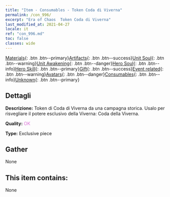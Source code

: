 ```yaml
---
title: "Item - Consumables - Token Coda di Viverna"
permalink: /con_996/
excerpt: "Era of Chaos  Token Coda di Viverna"
last_modified_at: 2021-04-27
locale: it
ref: "con_996.md"
toc: false
classes: wide
---
```

 [Materials](/ItemsIT/){: .btn .btn--primary}[Artifacts](/ItemsIT/Artifacts/){: .btn .btn--success}[Unit Soul](/ItemsIT/UnitSoul/){: .btn .btn--warning}[Unit Awakening](/ItemsIT/UnitAwakening/){: .btn .btn--danger}[Hero Soul](/ItemsIT/HeroSoul/){: .btn .btn--info}[Hero Skill](/ItemsIT/HeroSkill/){: .btn .btn--primary}[Gift](/ItemsIT/Gift/){: .btn .btn--success}[Event related](/ItemsIT/Events/){: .btn .btn--warning}[Avatars](/ItemsIT/Avatars/){: .btn .btn--danger}[Consumables](/ItemsIT/Consumables/){: .btn .btn--info}[Unknown](/ItemsIT/Unknown/){: .btn .btn--primary}

## Dettagli
 **Descrizione:** Token di Coda di Viverna da una campagna storica. Usalo per risvegliare il potere esclusivo della Viverna: Coda della Viverna.

 **Quality:** <span style="color: #DA70D6">OK</span>

 **Type:** Exclusive piece

## Gather

  None

## This item contains:

  None

